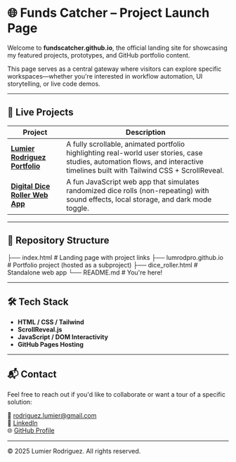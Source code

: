 # 🌐 Funds Catcher – Project Launch Page

Welcome to **fundscatcher.github.io**, the official landing site for showcasing my featured projects, prototypes, and GitHub portfolio content.

This page serves as a central gateway where visitors can explore specific workspaces—whether you're interested in workflow automation, UI storytelling, or live code demos.

---

## 🚀 Live Projects

| Project | Description |
|--------|-------------|
| [**Lumier Rodriguez Portfolio**](https://fundscatcher.github.io/lumrodpro.github.io) | A fully scrollable, animated portfolio highlighting real-world user stories, case studies, automation flows, and interactive timelines built with Tailwind CSS + ScrollReveal. |
| [**Digital Dice Roller Web App**](https://fundscatcher.github.io/dice_roller.html) | A fun JavaScript web app that simulates randomized dice rolls (non-repeating) with sound effects, local storage, and dark mode toggle. |

---

## 📁 Repository Structure
├── index.html # Landing page with project links
├── lumrodpro.github.io # Portfolio project (hosted as a subproject)
├── dice_roller.html # Standalone web app
└── README.md # You're here!

---

## 🛠 Tech Stack

- **HTML / CSS / Tailwind**
- **ScrollReveal.js**
- **JavaScript / DOM Interactivity**
- **GitHub Pages Hosting**

---

## 📬 Contact

Feel free to reach out if you'd like to collaborate or want a tour of a specific solution:

📧 [rodriguez.lumier@gmail.com](mailto:rodriguez.lumier@gmail.com)  
🔗 [LinkedIn](https://linkedin.com/in/lumrodri)  
🌐 [GitHub Profile](https://github.com/FundsCatcher)

---

© 2025 Lumier Rodriguez. All rights reserved.
